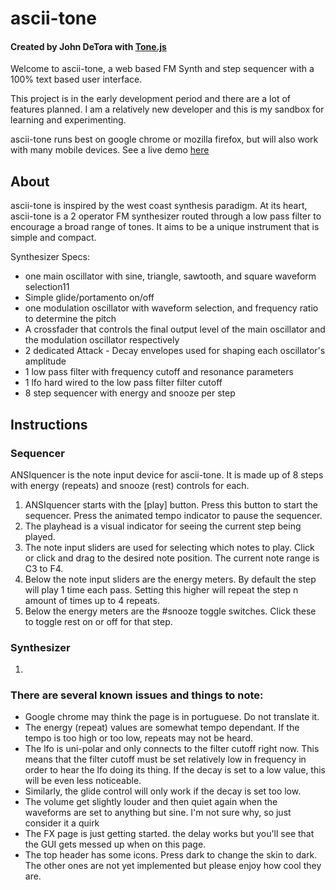 # ascii-tone

#### Created by John DeTora with [Tone.js](https://github.com/Tonejs/Tone.js)

Welcome to ascii-tone, a web based FM Synth and step sequencer with a 100% text based user interface.

This project is in the early development period and there are a lot of features planned. I am a relatively new developer and this is my sandbox for learning and experimenting.

ascii-tone runs best on google chrome or mozilla firefox, but will also work with many mobile devices.
See a live demo [here](www.echocoast.net/asciitone/index.html)

## About

ascii-tone is inspired by the west coast synthesis paradigm. At its heart, ascii-tone is a 2 operator FM synthesizer routed through a low pass filter to encourage a broad range of tones. It aims to be a unique instrument that is simple and compact.

Synthesizer Specs:

-   one main oscillator with sine, triangle, sawtooth, and square waveform selection11
-   Simple glide/portamento on/off
-   one modulation oscillator with waveform selection, and frequency ratio to determine the pitch
-   A crossfader that controls the final output level of the main oscillator and the modulation oscillator respectively
-   2 dedicated Attack - Decay envelopes used for shaping each oscillator's amplitude
-   1 low pass filter with frequency cutoff and resonance parameters
-   1 lfo hard wired to the low pass filter filter cutoff
-   8 step sequencer with energy and snooze per step

## Instructions

### Sequencer

ANSIquencer is the note input device for ascii-tone. It is made up of 8 steps with energy (repeats) and snooze (rest) controls for each.

1. ANSIquencer starts with the [play] button. Press this button to start the sequencer. Press the animated tempo indicator to pause the sequencer.
2. The playhead is a visual indicator for seeing the current step being played.
3. The note input sliders are used for selecting which notes to play. Click or click and drag to the desired note position. The current note range is C3 to F4.
4. Below the note input sliders are the energy meters. By default the step will play 1 time each pass. Setting this higher will repeat the step n amount of times up to 4 repeats.
5. Below the energy meters are the #snooze toggle switches. Click these to toggle rest on or off for that step.

### Synthesizer

1.

### There are several known issues and things to note:

-   Google chrome may think the page is in portuguese. Do not translate it.
-   The energy (repeat) values are somewhat tempo dependant. If the tempo is too high or too low, repeats may not be heard.
-   The lfo is uni-polar and only connects to the filter cutoff right now. This means that the filter cutoff must be set relatively low in frequency in order to hear the lfo doing its thing. If the decay is set to a low value, this will be even less noticeable.
-   Similarly, the glide control will only work if the decay is set too low.
-   The volume get slightly louder and then quiet again when the waveforms are set to anything but sine. I'm not sure why, so just consider it a quirk
-   The FX page is just getting started. the delay works but you'll see that the GUI gets messed up when on this page.
-   The top header has some icons. Press dark to change the skin to dark. The other ones are not yet implemented but please enjoy how cool they are.
